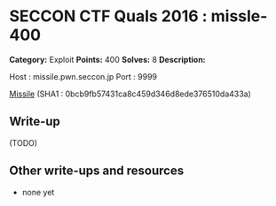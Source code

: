 # SECCON CTF Quals 2016 : missle-400

**Category:** Exploit
**Points:** 400
**Solves:** 8
**Description:**

Host : missile.pwn.seccon.jp
Port : 9999

[Missile](Missile) (SHA1 : 0bcb9fb57431ca8c459d346d8ede376510da433a)

## Write-up

(TODO)

## Other write-ups and resources

* none yet
